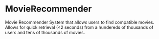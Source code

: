# MovieRecommender
Movie Recommender System that allows users to find compatible movies. 
Allows for quick retrieval (<2 seconds) from a hundereds of thousands of users and tens of thousands of movies. 
